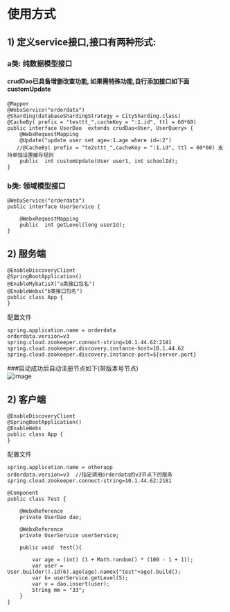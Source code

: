 # 使用方式

## 1) 定义service接口,接口有两种形式: 
   ### a类: 纯数据模型接口
   #### crudDao已具备增删改查功能, 如果需特殊功能,自行添加接口如下面customUpdate
```
@Mapper
@WebxService("orderdata")
@Sharding(databaseShardingStrategy = CitySharding.class)
@CacheBy( prefix = "testtt_",cacheKey = ":1.id", ttl = 60*60)
public interface UserDao  extends crudDao<User, UserQuery> {
    @WebxRequestMapping
    @Update("update user set age=:1.age where id=:2")
   //@CacheBy( prefix = "te2sttt_",cacheKey = ":1.id", ttl = 60*60) 支持单独设置缓存规则
    public  int customUpdate(User user1, int schoolId);
}
```

   ### b类: 领域模型接口
```
@WebxService("orderdata")
public interface UserService {

    @WebxRequestMapping
    public  int getLevel(long userId);
}
```
## 2) 服务端


```
@EnableDiscoveryClient
@SpringBootApplication()
@EnableMybatisX("a类接口包名")
@EnableWebx("b类接口包名")
public class App {
}
```
配置文件
```
spring.application.name = orderdata
orderdata.version=v3
spring.cloud.zookeeper.connect-string=10.1.44.62:2181
spring.cloud.zookeeper.discovery.instance-host=10.1.44.62
spring.cloud.zookeeper.discovery.instance-port=${server.port}
```
###启动成功后自动注册节点如下(带版本号节点)<br/>
![image](https://github.com/mybatisx/mybatisx/blob/master/Doc/imgs/zk.png)
## 2) 客户端


```
@EnableDiscoveryClient
@SpringBootApplication()
@EnableWebx
public class App {
}
```
配置文件
```
spring.application.name = otherapp
orderdata.version=v3  //指定调用orderdata的v3节点下的服务
spring.cloud.zookeeper.connect-string=10.1.44.62:2181
```
```
@Component
public class Test {

    @WebxReference
    private UserDao dao;

    @WebxReference
    private UserService userService;

    public void  test(){

        var age = (int) (1 + Math.random() * (100 - 1 + 1));
        var user = User.builder().id(6).age(age).namex("test"+age).build();
        var k= userService.getLevel(5);
        var v = dao.insert(user);
        String mm = "33";
    }
}
```
